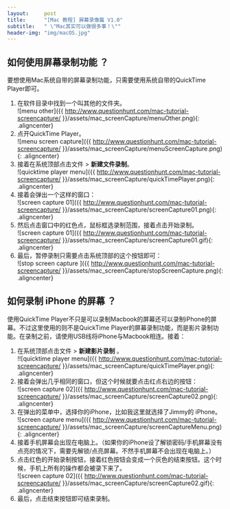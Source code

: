 ```yaml
---
layout:     post
title:      "[Mac 教程] 屏幕录像篇 V1.0"
subtitle:   " \"Mac其实可以做很多事！\""
header-img: "img/macOS.jpg"
---
```


## 如何使用屏幕录制功能 ？
要想使用Mac系统自带的屏幕录制功能，只需要使用系统自带的QuickTime Player即可。

1. 在软件目录中找到一个叫其他的文件夹。<br/>
![menu other]({{ http://www.questionhunt.com/mac-tutorial-screencapture/ }}/assets/mac_screenCapture/menuOther.png){: .aligncenter}<br/>
2. 点开QuickTime Player。<br/>
![menu screen capture]({{ http://www.questionhunt.com/mac-tutorial-screencapture/ }}/assets/mac_screenCapture/menuScreenCapture.png){: .aligncenter}<br/>
3. 接着在系统顶部点击文件 > **新建文件录制**。<br/>
![quicktime player menu]({{ http://www.questionhunt.com/mac-tutorial-screencapture/ }}/assets/mac_screenCapture/quickTimePlayer.png){: .aligncenter}<br/>
4. 接着会弹出一个这样的窗口：<br/>
![screen capture 01]({{ http://www.questionhunt.com/mac-tutorial-screencapture/ }}/assets/mac_screenCapture/screenCapture01.png){: .aligncenter}<br/>
5. 然后点击窗口中的红色点，鼠标框选录制范围，接着点击开始录制。<br/>
![screen capture 01]({{ http://www.questionhunt.com/mac-tutorial-screencapture/ }}/assets/mac_screenCapture/screenCapture01.gif){: .aligncenter}<br/>
6. 最后，暂停录制只需要点击系统顶部的这个按钮即可：<br/>
![stop screen capture ]({{ http://www.questionhunt.com/mac-tutorial-screencapture/ }}/assets/mac_screenCapture/stopScreenCapture.png){: .aligncenter}<br/>

## 如何录制 iPhone 的屏幕 ？
使用QuickTime Player不只是可以录制Macbook的屏幕还可以录制iPhone的屏幕。不过这里使用的则不是QuickTime Player的屏幕录制功能，而是影片录制功能。在录制之前，请使用USB线将iPhone与Macbook相连。接着：

1. 在系统顶部点击文件 > **新建影片录制** 。<br/>
!![quicktime player menu]({{ http://www.questionhunt.com/mac-tutorial-screencapture/ }}/assets/mac_screenCapture/quickTimePlayer.png){: .aligncenter}<br/>
2. 接着会弹出几乎相同的窗口，但这个时候就要点击红点右边的按钮：<br/>
![screen capture 02]({{ http://www.questionhunt.com/mac-tutorial-screencapture/ }}/assets/mac_screenCapture/screenCapture02.png){: .aligncenter}<br/>
3. 在弹出的菜单中，选择你的iPhone，比如我这里就选择了Jimmy的 iPhone。<br/>
![screen capture menu]({{ http://www.questionhunt.com/mac-tutorial-screencapture/ }}/assets/mac_screenCapture/screenCaptureMenu.png){: .aligncenter}<br/>
4. 接着手机屏幕会出现在电脑上。（如果你的iPhone设了解锁密码/手机屏幕没有点亮的情况下，需要先解锁/点亮屏幕。不然手机屏幕不会出现在电脑上。）<br/>
5. 点击红色的开始录制按钮，接着红色按钮会变成一个灰色的结束按钮。这个时候，手机上所有的操作都会被录下来了。<br/>
![screen capture 02]({{ http://www.questionhunt.com/mac-tutorial-screencapture/ }}/assets/mac_screenCapture/screenCapture02.gif){: .aligncenter}<br/>
6. 最后，点击结束按钮即可结束录制。<br/>
